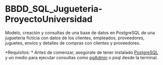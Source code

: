 # BBDD_SQL_Jugueteria-ProyectoUniversidad
Modelo, creación y consultas de una base de datos en PostgreSQL de una juguetería ficticia con datos de los clientes, empleados, proveedores, juguetes, envíos y detalles de compras con clientes y proveedores.

*Requisitos: *
Antes de comenzar, asegúrate de tener instalado [PostgreSQL](https://www.postgresql.org/download/) y un medio para ejecutar consultas como [pgAdmin](https://www.pgadmin.org/download/) o psql desde la terminal.
